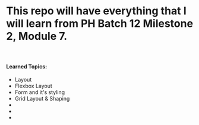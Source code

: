 <h1>This repo will have everything that I will learn from PH Batch 12 Milestone 2, Module 7.</h1>
<br>

<h4>Learned Topics:</h4>
<ul>
    <li>Layout</li>
    <li>Flexbox Layout</li>
    <li>Form and it's styling</li>
    <li>Grid Layout & Shaping</li>
    <li></li>
    <li></li>
    <li></li>
</ul>